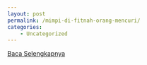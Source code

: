 ```yaml
---
layout: post
permalink: /mimpi-di-fitnah-orang-mencuri/
categories:
    - Uncategorized
---
```


[Baca Selengkapnya](/03)